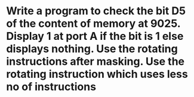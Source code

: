# Write a program to check the bit D5 of the content of memory at 9025. Display 1 at port A if the bit is 1 else displays nothing. Use the rotating instructions after masking. Use the rotating instruction which uses less no of instructions